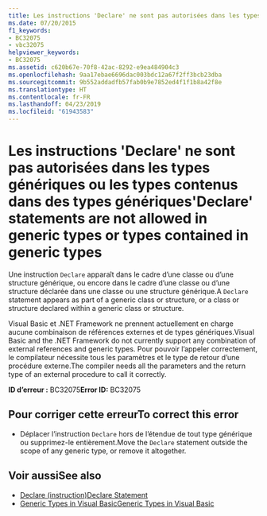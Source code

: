 ```yaml
---
title: Les instructions 'Declare' ne sont pas autorisées dans les types génériques ou les types contenus dans des types génériques
ms.date: 07/20/2015
f1_keywords:
- BC32075
- vbc32075
helpviewer_keywords:
- BC32075
ms.assetid: c620b67e-70f8-42ac-8292-e9ea484904c3
ms.openlocfilehash: 9aa17ebae6696dac003bdc12a67f2ff3bcb23dba
ms.sourcegitcommit: 9b552addadfb57fab0b9e7852ed4f1f1b8a42f8e
ms.translationtype: HT
ms.contentlocale: fr-FR
ms.lasthandoff: 04/23/2019
ms.locfileid: "61943583"
---
```

# <a name="declare-statements-are-not-allowed-in-generic-types-or-types-contained-in-generic-types"></a><span data-ttu-id="26e8f-102">Les instructions 'Declare' ne sont pas autorisées dans les types génériques ou les types contenus dans des types génériques</span><span class="sxs-lookup"><span data-stu-id="26e8f-102">'Declare' statements are not allowed in generic types or types contained in generic types</span></span>
<span data-ttu-id="26e8f-103">Une instruction `Declare` apparaît dans le cadre d’une classe ou d’une structure générique, ou encore dans le cadre d’une classe ou d’une structure déclarée dans une classe ou une structure générique.</span><span class="sxs-lookup"><span data-stu-id="26e8f-103">A `Declare` statement appears as part of a generic class or structure, or a class or structure declared within a generic class or structure.</span></span>  
  
 <span data-ttu-id="26e8f-104">Visual Basic et .NET Framework ne prennent actuellement en charge aucune combinaison de références externes et de types génériques.</span><span class="sxs-lookup"><span data-stu-id="26e8f-104">Visual Basic and the .NET Framework do not currently support any combination of external references and generic types.</span></span> <span data-ttu-id="26e8f-105">Pour pouvoir l’appeler correctement, le compilateur nécessite tous les paramètres et le type de retour d’une procédure externe.</span><span class="sxs-lookup"><span data-stu-id="26e8f-105">The compiler needs all the parameters and the return type of an external procedure to call it correctly.</span></span>  
  
 <span data-ttu-id="26e8f-106">**ID d’erreur :** BC32075</span><span class="sxs-lookup"><span data-stu-id="26e8f-106">**Error ID:** BC32075</span></span>  
  
## <a name="to-correct-this-error"></a><span data-ttu-id="26e8f-107">Pour corriger cette erreur</span><span class="sxs-lookup"><span data-stu-id="26e8f-107">To correct this error</span></span>  
  
- <span data-ttu-id="26e8f-108">Déplacer l’instruction `Declare` hors de l’étendue de tout type générique ou supprimez-le entièrement.</span><span class="sxs-lookup"><span data-stu-id="26e8f-108">Move the `Declare` statement outside the scope of any generic type, or remove it altogether.</span></span>  
  
## <a name="see-also"></a><span data-ttu-id="26e8f-109">Voir aussi</span><span class="sxs-lookup"><span data-stu-id="26e8f-109">See also</span></span>

- [<span data-ttu-id="26e8f-110">Declare (instruction)</span><span class="sxs-lookup"><span data-stu-id="26e8f-110">Declare Statement</span></span>](../../visual-basic/language-reference/statements/declare-statement.md)
- [<span data-ttu-id="26e8f-111">Generic Types in Visual Basic</span><span class="sxs-lookup"><span data-stu-id="26e8f-111">Generic Types in Visual Basic</span></span>](../../visual-basic/programming-guide/language-features/data-types/generic-types.md)
